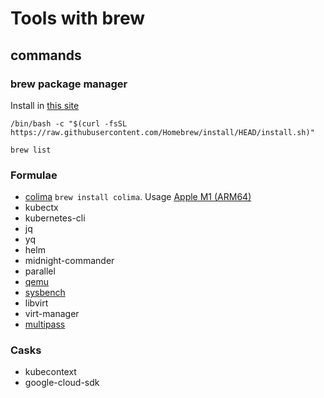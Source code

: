 # Tools with brew

## commands

### brew package manager

Install in [this site][brew_package_manager_install]

```shell
/bin/bash -c "$(curl -fsSL https://raw.githubusercontent.com/Homebrew/install/HEAD/install.sh)"
```

```shell
brew list
```

### Formulae

* [colima][colima] `brew install colima`. Usage [Apple M1 (ARM64)][colima_install]
* kubectx
* kubernetes-cli
* jq
* yq
* helm
* midnight-commander
* parallel
* [qemu][qemu_install]
* [sysbench][sysbench_install]
* libvirt
* virt-manager
* [multipass][multipass_install]

### Casks

* kubecontext
* google-cloud-sdk

[colima_install]:<https://github.com/abiosoft/colima#installation>

[colima]:<../commands/colima/colima.md>

[brew_package_manager_install]:<https://brew.sh/>

[qemu_install]:<../commands/qemu/qemu.md>

[sysbench_install]:<../commands/sysbench/sysbench.md>

[multipass_install]:<../commands/multipass/multipass.md>
